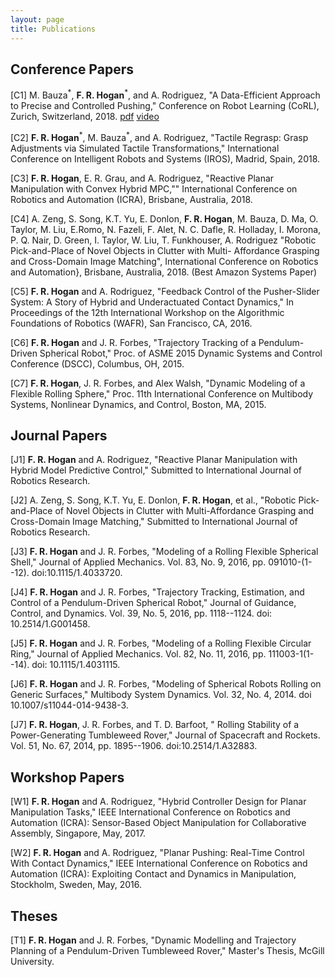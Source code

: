 ```yaml
---
layout: page
title: Publications 
---
```


## Conference Papers

[C1] M. Bauza<sup>\*</sup>, __F. R. Hogan__<sup>\*</sup>, and A. Rodriguez, 
"A Data-Efficient Approach to Precise and Controlled Pushing," 
Conference on Robot Learning (CoRL), Zurich, Switzerland, 2018. 
[pdf](https://pngtree.com/free-icon/the-task--video-default-icon_162508) [video](https://pngtree.com/free-icon/the-task--video-default-icon_162508)

[C2] __F. R. Hogan__<sup>\*</sup>, M. Bauza<sup>\*</sup>, and A. Rodriguez, "Tactile Regrasp: Grasp Adjustments via Simulated
Tactile Transformations,"  International Conference on Intelligent Robots and Systems (IROS), Madrid, Spain,
2018.

[C3] __F. R. Hogan__, E. R. Grau, and A. Rodriguez, "Reactive Planar Manipulation with Convex Hybrid
MPC,"" International Conference on Robotics and Automation (ICRA), Brisbane, Australia,
2018.

[C4] A. Zeng, S. Song, K.T. Yu, E. Donlon,  __F. R. Hogan__, M. Bauza, D. Ma, O. Taylor, M. Liu, E.Romo, N. Fazeli, F. Alet, N. C. Dafle, R. Holladay, I. Morona, P. Q. Nair, D. Green, I. Taylor, W. Liu, T. Funkhouser, A. Rodriguez "Robotic Pick-and-Place of Novel Objects in Clutter with Multi-
Affordance Grasping and Cross-Domain Image Matching",  International Conference on Robotics and Automation}, Brisbane, Australia, 2018.  (Best Amazon Systems Paper)

[C5] __F. R. Hogan__ and  A. Rodriguez, "Feedback Control of the Pusher-Slider System:
A Story of Hybrid and Underactuated
Contact Dynamics," In Proceedings of the 12th International Workshop on the Algorithmic Foundations of Robotics (WAFR), 
San Francisco, CA, 2016.

[C6] __F. R. Hogan__ and  J. R. Forbes, "Trajectory Tracking of a Pendulum-Driven Spherical Robot,"
 Proc. of ASME 2015 Dynamic Systems and Control Conference (DSCC), Columbus, OH,  2015. 

[C7] __F. R. Hogan__, J. R. Forbes, and Alex Walsh, "Dynamic Modeling of a Flexible Rolling Sphere," 
 Proc. 11th International Conference on Multibody Systems, Nonlinear Dynamics, and Control, Boston, MA,  2015.

## Journal Papers

[J1] __F. R. Hogan__ and A. Rodriguez, "Reactive Planar Manipulation with Hybrid Model Predictive Control,"
 Submitted to  International Journal of Robotics Research. 

[J2] A. Zeng, S. Song, K.T. Yu, E. Donlon,  __F. R. Hogan__, et al., "Robotic Pick-and-Place of Novel Objects in Clutter 
with Multi-Affordance Grasping and Cross-Domain Image Matching," Submitted to  International Journal of Robotics Research. 

[J3] __F. R. Hogan__ and J. R. Forbes, "Modeling of a Rolling Flexible Spherical Shell,"
 Journal of Applied Mechanics. Vol. 83, No. 9, 2016, pp. 091010-(1--12). doi:10.1115/1.4033720. 

[J4] __F. R. Hogan__ and J. R. Forbes, "Trajectory Tracking, Estimation, and Control of a Pendulum-Driven Spherical Robot,"
 Journal of Guidance, Control, and Dynamics. Vol. 39, No. 5, 2016, pp. 1118--1124. doi: 10.2514/1.G001458.

[J5] __F. R. Hogan__ and J. R. Forbes, "Modeling of a Rolling Flexible Circular Ring,"
 Journal of Applied Mechanics. Vol. 82, No. 11, 2016, pp. 111003-1(1--14). doi: 10.1115/1.4031115.

[J6] __F. R. Hogan__ and J. R. Forbes, "Modeling of Spherical Robots Rolling on Generic Surfaces,"
 Multibody System Dynamics. Vol. 32, No. 4, 2014. doi 10.1007/s11044-014-9438-3.

[J7] __F. R. Hogan__, J. R. Forbes, and T. D. Barfoot, "
Rolling Stability of a Power-Generating Tumbleweed Rover," Journal of Spacecraft and Rockets. Vol. 51, No. 67, 2014, pp. 1895--1906. doi:10.2514/1.A32883.

## Workshop Papers

[W1] __F. R. Hogan__ and A. Rodriguez, "Hybrid Controller Design for Planar Manipulation Tasks," IEEE
International Conference on Robotics and Automation (ICRA): Sensor-Based Object Manipulation for
Collaborative Assembly, Singapore, May, 2017.

[W2] __F. R. Hogan__ and A. Rodriguez, "Planar Pushing: Real-Time Control With Contact Dynamics,"  IEEE International 
Conference on Robotics and Automation (ICRA): Exploiting Contact and Dynamics in Manipulation, Stockholm, 
Sweden, May, 2016. 

## Theses

[T1] __F. R. Hogan__ and J. R. Forbes, "Dynamic Modelling and Trajectory Planning of a
Pendulum-Driven Tumbleweed Rover,"  Master's Thesis, McGill University. 
